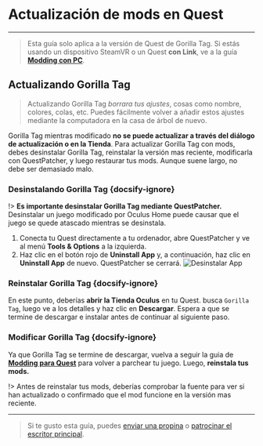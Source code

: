 # Actualización de mods en Quest
---
>
> Esta guía solo aplica a la versión de Quest de Gorilla Tag. Si estás usando un dispositivo SteamVR o un Quest **con Link**, ve a la guía [**Modding con PC**](pc-updating).

<div class="horizontal bordered" data-ea-publisher="gorillatagmodding-burrito-software" data-ea-type="image" data-ea-manual="true" id="quest-mod-updating"></div>

## Actualizando Gorilla Tag

> Actualizando Gorilla Tag *borrara tus ajustes*, cosas como nombre, colores, colas, etc. Puedes fácilmente volver a añadir estos ajustes mediante la computadora en la casa de árbol de nuevo.

Gorilla Tag mientras modificado **no se puede actualizar a través del diálogo de actualización o en la Tienda**. Para actualizar Gorilla Tag con mods, debes desinstalar Gorilla Tag, reinstalar la versión mas reciente, modificarla con QuestPatcher, y luego restaurar tus mods. Aunque suene largo, no debe ser demasiado malo.

### Desinstalando Gorilla Tag {docsify-ignore}

!> **Es importante desinstalar Gorilla Tag mediante QuestPatcher.** Desinstalar un juego modificado por Oculus Home puede causar que el juego se quede atascado mientras se desinstala.

1. Conecta tu Quest directamente a tu ordenador, abre QuestPatcher y ve al menú **Tools & Options** a la izquierda.
2. Haz clic en el botón rojo de **Uninstall App** y, a continuación, haz clic en **Uninstall App** de nuevo. QuestPatcher se cerrará. ![Desinstalar App](../docs/files/uninstallapp.png)

### Reinstalar Gorilla Tag {docsify-ignore}

En este punto, deberías **abrir la Tienda Oculus** en tu Quest. busca `Gorilla Tag`, luego ve a los detalles y haz clic en **Descargar**. Espera a que se termine de descargar e instalar antes de continuar al siguiente paso.

### Modificar Gorilla Tag {docsify-ignore}

Ya que Gorilla Tag se termine de descargar, vuelva a seguir la guia de [**Modding para Quest**](quest-guide) para volver a parchear tu juego. Luego, **reinstala tus mods.**

!> Antes de reinstalar tus mods, deberías comprobar la fuente para ver si han actualizado o confirmado que el mod funcione en la versión mas reciente.

---

> Si te gusto esta guía, puedes [enviar una propina](https://streamelements.com/burritosoft/tip) o [patrocinar el escritor principal](https://github.com/sponsors/burritosoftware).